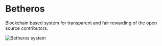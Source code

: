 # Betheros

Blockchain based system for transparent and fair rewarding of the open source contributors.

![Betheros system](https://image.prntscr.com/image/NM-R3z2ORnKs8B0jKBf1DQ.png)
